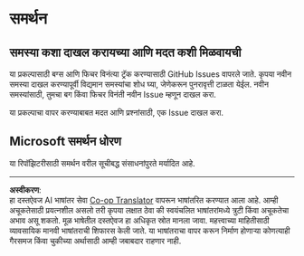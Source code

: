 <!--
CO_OP_TRANSLATOR_METADATA:
{
  "original_hash": "872be8bc1b93ef1dd9ac3d6e8f99f6ab",
  "translation_date": "2025-08-27T16:37:14+00:00",
  "source_file": "SUPPORT.md",
  "language_code": "mr"
}
-->
# समर्थन
## समस्या कशा दाखल करायच्या आणि मदत कशी मिळवायची  

या प्रकल्पासाठी बग्स आणि फिचर विनंत्या ट्रॅक करण्यासाठी GitHub Issues वापरले जाते. कृपया नवीन समस्या दाखल करण्यापूर्वी विद्यमान समस्यांचा शोध घ्या, जेणेकरून पुनरावृत्ती टाळता येईल. नवीन समस्यांसाठी, तुमचा बग किंवा फिचर विनंती नवीन Issue म्हणून दाखल करा.

या प्रकल्पाचा वापर करण्याबाबत मदत आणि प्रश्नांसाठी, एक Issue दाखल करा.

## Microsoft समर्थन धोरण  

या रिपॉझिटरीसाठी समर्थन वरील सूचीबद्ध संसाधनांपुरते मर्यादित आहे.

---

**अस्वीकरण**:  
हा दस्तऐवज AI भाषांतर सेवा [Co-op Translator](https://github.com/Azure/co-op-translator) वापरून भाषांतरित करण्यात आला आहे. आम्ही अचूकतेसाठी प्रयत्नशील असलो तरी कृपया लक्षात ठेवा की स्वयंचलित भाषांतरांमध्ये त्रुटी किंवा अचूकतेचा अभाव असू शकतो. मूळ भाषेतील दस्तऐवज हा अधिकृत स्रोत मानला जावा. महत्त्वाच्या माहितीसाठी व्यावसायिक मानवी भाषांतराची शिफारस केली जाते. या भाषांतराचा वापर करून निर्माण होणाऱ्या कोणत्याही गैरसमज किंवा चुकीच्या अर्थासाठी आम्ही जबाबदार राहणार नाही.